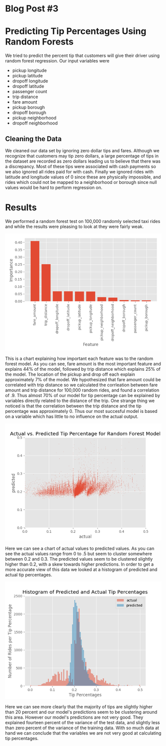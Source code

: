 
# Blog Post #3
# Predicting Tip Percentages Using Random Forests

We tried to predict the percent tip that customers will give their driver using random forest regression. Our input variables were 

- pickup longitude
- pickup latitude
- dropoff longitude
- dropoff latitude
- passenger count
- trip distance
- fare amount
- pickup borough
- dropoff borough
- pickup neighborhood
- dropoff neighborhood

## Cleaning the Data

We cleaned our data set by ignoring zero dollar tips and fares. Although we recognize that customers may tip zero dollars, a large percentage of tips in the dataset are recorded as zero dollars leading us to believe that there was a discrepancy. Most of these tips were associated with cash payments so we also ignored all rides paid for with cash. Finally we ignored rides with latitude and longitude values of 0 since these are physically impossible, and rides which could not be mapped to a neighborhood or borough since null values would be hard to perform regression on.

# Results

We performed a random forest test on 100,000 randomly selected taxi rides and while the results were pleasing to look at they were fairly weak.

![Tip pct histogram of features](imgs/random_forest_tip_pct_histogram.png)


This is a chart explaining how important each feature was to the random forest model. As you can see, fare amount is the most important feature and explains 44% of the model, followed by trip distance which explains 25% of the model. The location of the pickup and drop off each explain approximately 7% of the model. We hypothesized that fare amount could be correlated with trip distance so we calculated the corrleation between fare amount and trip distance for 100,000 random rides, and found a correlation of .9. Thus almost 70% of our model for tip percentage can be explained by variables directly related to the distance of the trip. One strange thing we noticed is that the correlation between the trip distance and the tip percentage was approximately 0. Thus our most succesful model is based on a variable which has little to no influence on the actual output.

![Tip pct histogram of features](imgs/random_forest_tip_pct_scatter_plot.png)

Here we can see a chart of actual values to predicted values. As you can see the actual values range from 0 to .5 but seem to cluster somewhere between 0.2 and 0.3. The predicted values seem to be clustered slightly higher than 0.2, with a skew towards higher predictions. In order to get a more accurate view of this data we looked at a histogram of predicted and actual tip percentages.

![Tip pct histogram of predicted vs Actual](imgs/random_forest_predicted_vs_actual_tip_pct_hist.png)

Here we can see more clearly that the majority of tips are slightly higher than 20 percent and our model's predictions seem to be clustering around this area. However our model's predictions are not very good. They explained fourteen percent of the variance of the test data, and slightly less than zero percent of the variance of the training data. With so much data at hand we can conclude that the variables we are not very good at calculating tip percentages.
